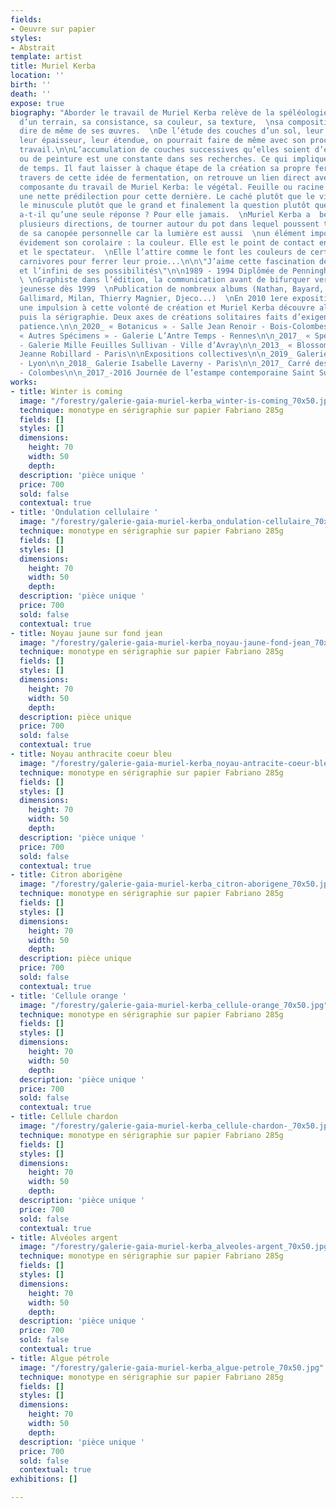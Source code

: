 ```yaml
---
fields:
- Oeuvre sur papier
styles:
- Abstrait
template: artist
title: Muriel Kerba
location: ''
birth: ''
death: ''
expose: true
biography: "Aborder le travail de Muriel Kerba relève de la spéléologie.  \nDe l’étude
  d’un terrain, sa consistance, sa couleur, sa texture,  \nsa composition, on pourrait
  dire de même de ses œuvres.  \nDe l’étude des couches d’un sol, leur datation,
  leur épaisseur, leur étendue, on pourrait faire de même avec son processus de
  travail.\n\nL’accumulation de couches successives qu’elles soient d’encre, de papier
  ou de peinture est une constante dans ses recherches. Ce qui implique une notion
  de temps. Il faut laisser à chaque étape de la création sa propre fermentation.\n\nAu
  travers de cette idée de fermentation, on retrouve un lien direct avec  \nune autre
  composante du travail de Muriel Kerba: le végétal. Feuille ou racine mais  \navec
  une nette prédilection pour cette dernière. Le caché plutôt que le visible,
  le minuscule plutôt que le grand et finalement la question plutôt que la réponse.\n\nN’y
  a-t-il qu’une seule réponse ? Pour elle jamais.  \nMuriel Kerba a  besoin d’explorer
  plusieurs directions, de tourner autour du pot dans lequel poussent toutes les plantes
  de sa canopée personnelle car la lumière est aussi  \nun élément important et
  évidement son corolaire : la couleur. Elle est le point de contact entre son travail
  et le spectateur.  \nElle l’attire comme le font les couleurs de certaines plantes
  carnivores pour ferrer leur proie...\n\n\"J’aime cette fascination de la couleur
  et l’infini de ses possibilités\"\n\n1989 - 1994 Diplômée de Penninghen-Paris
  \ \nGraphiste dans l’édition, la communication avant de bifurquer vers l’illustration
  jeunesse dès 1999  \nPublication de nombreux albums (Nathan, Bayard, Hachette,
  Gallimard, Milan, Thierry Magnier, Djeco...)  \nEn 2010 1ere exposition qui donne
  une impulsion à cette volonté de création et Muriel Kerba découvre alors la céramique
  puis la sérigraphie. Deux axes de créations solitaires faits d’exigence et de
  patience.\n\n_2020_ « Botanicus » - Salle Jean Renoir - Bois-Colombes\n\n_2018_
  « Autres Spécimens » - Galerie L’Antre Temps - Rennes\n\n_2017_ « Spécimens »
  - Galerie Mille Feuilles Sullivan - Ville d’Avray\n\n_2013_ « Blossomville » - Galerie
  Jeanne Robillard - Paris\n\nExpositions collectives\n\n_2019_ Galerie Paul Ripoche
  - Lyon\n\n_2018_ Galerie Isabelle Laverny - Paris\n\n_2017_ Carré des créateurs
  - Colombes\n\n_2017_-2016 Journée de l’estampe contemporaine Saint Sulpice - Paris"
works:
- title: Winter is coming
  image: "/forestry/galerie-gaia-muriel-kerba_winter-is-coming_70x50.jpg"
  technique: monotype en sérigraphie sur papier Fabriano 285g
  fields: []
  styles: []
  dimensions:
    height: 70
    width: 50
    depth: 
  description: 'pièce unique '
  price: 700
  sold: false
  contextual: true
- title: 'Ondulation cellulaire '
  image: "/forestry/galerie-gaia-muriel-kerba_ondulation-cellulaire_70x50.jpg"
  technique: monotype en sérigraphie sur papier Fabriano 285g
  fields: []
  styles: []
  dimensions:
    height: 70
    width: 50
    depth: 
  description: 'pièce unique '
  price: 700
  sold: false
  contextual: true
- title: Noyau jaune sur fond jean
  image: "/forestry/galerie-gaia-muriel-kerba_noyau-jaune-fond-jean_70x50.jpg"
  technique: monotype en sérigraphie sur papier Fabriano 285g
  fields: []
  styles: []
  dimensions:
    height: 70
    width: 50
    depth: 
  description: pièce unique
  price: 700
  sold: false
  contextual: true
- title: Noyau anthracite coeur bleu
  image: "/forestry/galerie-gaia-muriel-kerba_noyau-antracite-coeur-bleu_70x50.jpg"
  technique: monotype en sérigraphie sur papier Fabriano 285g
  fields: []
  styles: []
  dimensions:
    height: 70
    width: 50
    depth: 
  description: 'pièce unique '
  price: 700
  sold: false
  contextual: true
- title: Citron aborigène
  image: "/forestry/galerie-gaia-muriel-kerba_citron-aborigene_70x50.jpg"
  technique: monotype en sérigraphie sur papier Fabriano 285g
  fields: []
  styles: []
  dimensions:
    height: 70
    width: 50
    depth: 
  description: pièce unique
  price: 700
  sold: false
  contextual: true
- title: 'Cellule orange '
  image: "/forestry/galerie-gaia-muriel-kerba_cellule-orange_70x50.jpg"
  technique: monotype en sérigraphie sur papier Fabriano 285g
  fields: []
  styles: []
  dimensions:
    height: 70
    width: 50
    depth: 
  description: 'pièce unique '
  price: 700
  sold: false
  contextual: true
- title: Cellule chardon
  image: "/forestry/galerie-gaia-muriel-kerba_cellule-chardon-_70x50.jpg"
  technique: monotype en sérigraphie sur papier Fabriano 285g
  fields: []
  styles: []
  dimensions:
    height: 70
    width: 50
    depth: 
  description: 'pièce unique '
  price: 700
  sold: false
  contextual: true
- title: Alvéoles argent
  image: "/forestry/galerie-gaia-muriel-kerba_alveoles-argent_70x50.jpg"
  technique: monotype en sérigraphie sur papier Fabriano 285g
  fields: []
  styles: []
  dimensions:
    height: 70
    width: 50
    depth: 
  description: 'pièce unique '
  price: 700
  sold: false
  contextual: true
- title: Algue pétrole
  image: "/forestry/galerie-gaia-muriel-kerba_algue-petrole_70x50.jpg"
  technique: monotype en sérigraphie sur papier Fabriano 285g
  fields: []
  styles: []
  dimensions:
    height: 70
    width: 50
    depth: 
  description: 'pièce unique '
  price: 700
  sold: false
  contextual: true
exhibitions: []

---
```

